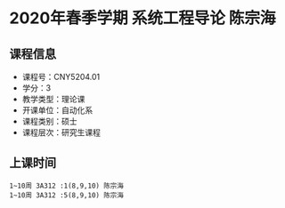 # 2020年春季学期 系统工程导论 陈宗海






## 课程信息

- 课程号：CNY5204.01
- 学分：3
- 教学类型：理论课
- 开课单位：自动化系
- 课程类别：硕士
- 课程层次：研究生课程

## 上课时间

```
1~10周 3A312 :1(8,9,10) 陈宗海
1~10周 3A312 :5(8,9,10) 陈宗海
```

